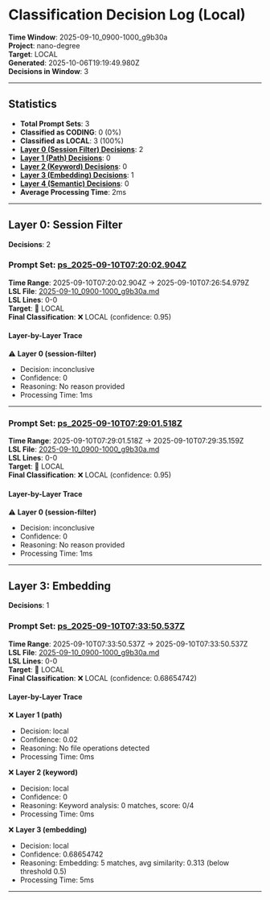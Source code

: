# Classification Decision Log (Local)

**Time Window**: 2025-09-10_0900-1000_g9b30a<br>
**Project**: nano-degree<br>
**Target**: LOCAL<br>
**Generated**: 2025-10-06T19:19:49.980Z<br>
**Decisions in Window**: 3

---

## Statistics

- **Total Prompt Sets**: 3
- **Classified as CODING**: 0 (0%)
- **Classified as LOCAL**: 3 (100%)
- **[Layer 0 (Session Filter) Decisions](#layer-0-session-filter)**: 2
- **[Layer 1 (Path) Decisions](#layer-1-path)**: 0
- **[Layer 2 (Keyword) Decisions](#layer-2-keyword)**: 0
- **[Layer 3 (Embedding) Decisions](#layer-3-embedding)**: 1
- **[Layer 4 (Semantic) Decisions](#layer-4-semantic)**: 0
- **Average Processing Time**: 2ms

---

## Layer 0: Session Filter

**Decisions**: 2

### Prompt Set: [ps_2025-09-10T07:20:02.904Z](../../history/2025-09-10_0900-1000_g9b30a.md#ps_2025-09-10T07:20:02.904Z)

**Time Range**: 2025-09-10T07:20:02.904Z → 2025-09-10T07:26:54.979Z<br>
**LSL File**: [2025-09-10_0900-1000_g9b30a.md](../../history/2025-09-10_0900-1000_g9b30a.md#ps_2025-09-10T07:20:02.904Z)<br>
**LSL Lines**: 0-0<br>
**Target**: 📍 LOCAL<br>
**Final Classification**: ❌ LOCAL (confidence: 0.95)

#### Layer-by-Layer Trace

⚠️ **Layer 0 (session-filter)**
- Decision: inconclusive
- Confidence: 0
- Reasoning: No reason provided
- Processing Time: 1ms

---

### Prompt Set: [ps_2025-09-10T07:29:01.518Z](../../history/2025-09-10_0900-1000_g9b30a.md#ps_2025-09-10T07:29:01.518Z)

**Time Range**: 2025-09-10T07:29:01.518Z → 2025-09-10T07:29:35.159Z<br>
**LSL File**: [2025-09-10_0900-1000_g9b30a.md](../../history/2025-09-10_0900-1000_g9b30a.md#ps_2025-09-10T07:29:01.518Z)<br>
**LSL Lines**: 0-0<br>
**Target**: 📍 LOCAL<br>
**Final Classification**: ❌ LOCAL (confidence: 0.95)

#### Layer-by-Layer Trace

⚠️ **Layer 0 (session-filter)**
- Decision: inconclusive
- Confidence: 0
- Reasoning: No reason provided
- Processing Time: 1ms

---

## Layer 3: Embedding

**Decisions**: 1

### Prompt Set: [ps_2025-09-10T07:33:50.537Z](../../history/2025-09-10_0900-1000_g9b30a.md#ps_2025-09-10T07:33:50.537Z)

**Time Range**: 2025-09-10T07:33:50.537Z → 2025-09-10T07:33:50.537Z<br>
**LSL File**: [2025-09-10_0900-1000_g9b30a.md](../../history/2025-09-10_0900-1000_g9b30a.md#ps_2025-09-10T07:33:50.537Z)<br>
**LSL Lines**: 0-0<br>
**Target**: 📍 LOCAL<br>
**Final Classification**: ❌ LOCAL (confidence: 0.68654742)

#### Layer-by-Layer Trace

❌ **Layer 1 (path)**
- Decision: local
- Confidence: 0.02
- Reasoning: No file operations detected
- Processing Time: 0ms

❌ **Layer 2 (keyword)**
- Decision: local
- Confidence: 0
- Reasoning: Keyword analysis: 0 matches, score: 0/4
- Processing Time: 0ms

❌ **Layer 3 (embedding)**
- Decision: local
- Confidence: 0.68654742
- Reasoning: Embedding: 5 matches, avg similarity: 0.313 (below threshold 0.5)
- Processing Time: 5ms

---

